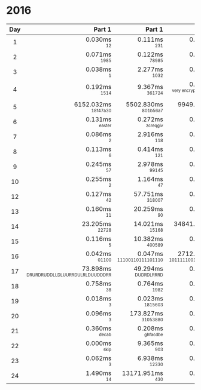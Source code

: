 # 2016

Day | Part 1 | Part 1 | Part 2 | Part 2
:---:|---:|---:|---:|---:
1 | 0.030ms <br/><sub><sup>12</sup></sub> | 0.111ms <br/><sub><sup>231</sup></sub> | 0.090ms <br/><sub><sup>4</sup></sub> | 0.293ms <br/><sub><sup>147</sup></sub> 
2 | 0.071ms <br/><sub><sup>1985</sup></sub> | 0.122ms <br/><sub><sup>78985</sup></sub> | 0.059ms <br/><sub><sup>5DB3</sup></sub> | 0.144ms <br/><sub><sup>57DD8</sup></sub> 
3 | 0.038ms <br/><sub><sup>1</sup></sub> | 2.277ms <br/><sub><sup>1032</sup></sub> | 0.076ms <br/><sub><sup>0</sup></sub> | 1.137ms <br/><sub><sup>1838</sup></sub> 
4 | 0.192ms <br/><sub><sup>1514</sup></sub> | 9.367ms <br/><sub><sup>361724</sup></sub> | 0.158ms <br/><sub><sup>very encrypted name, 343</sup></sub> | 6.605ms <br/><sub><sup>northpole object storage, 482</sup></sub> 
5 | 6152.032ms <br/><sub><sup>18f47a30</sup></sub> | 5502.830ms <br/><sub><sup>801b56a7</sup></sub> | 9949.466ms <br/><sub><sup>05ace8e3</sup></sub> | 19185.218ms <br/><sub><sup>424a0197</sup></sub> 
6 | 0.131ms <br/><sub><sup>easter</sup></sub> | 0.272ms <br/><sub><sup>zcreqgiv</sup></sub> | 0.029ms <br/><sub><sup>advent</sup></sub> | 0.006ms <br/><sub><sup>pljvorrk</sup></sub> 
7 | 0.086ms <br/><sub><sup>2</sup></sub> | 2.916ms <br/><sub><sup>118</sup></sub> | 0.148ms <br/><sub><sup>3</sup></sub> | 3.239ms <br/><sub><sup>260</sup></sub> 
8 | 0.113ms <br/><sub><sup>6</sup></sub> | 0.414ms <br/><sub><sup>121</sup></sub> | 0.130ms <br/><sub><sup>see above</sup></sub> | 0.022ms <br/><sub><sup>see above</sup></sub> 
9 | 0.245ms <br/><sub><sup>57</sup></sub> | 2.978ms <br/><sub><sup>99145</sup></sub> | 0.110ms <br/><sub><sup>242385</sup></sub> | 14.147ms <br/><sub><sup>10943094568</sup></sub> 
10 | 0.255ms <br/><sub><sup>2</sup></sub> | 1.164ms <br/><sub><sup>47</sup></sub> | 0.018ms <br/><sub><sup>30</sup></sub> | 0.003ms <br/><sub><sup>2666</sup></sub> 
12 | 0.127ms <br/><sub><sup>42</sup></sub> | 57.751ms <br/><sub><sup>318007</sup></sub> | 0.050ms <br/><sub><sup>42</sup></sub> | 1483.148ms <br/><sub><sup>9227661</sup></sub> 
13 | 0.160ms <br/><sub><sup>11</sup></sub> | 20.259ms <br/><sub><sup>90</sup></sub> | 0.912ms <br/><sub><sup>151</sup></sub> | 1.159ms <br/><sub><sup>135</sup></sub> 
14 | 23.205ms <br/><sub><sup>22728</sup></sub> | 14.021ms <br/><sub><sup>15168</sup></sub> | 34841.235ms <br/><sub><sup>22551</sup></sub> | 30234.495ms <br/><sub><sup>20864</sup></sub> 
15 | 0.116ms <br/><sub><sup>5</sup></sub> | 10.382ms <br/><sub><sup>400589</sup></sub> | 0.105ms <br/><sub><sup>85</sup></sub> | 72.940ms <br/><sub><sup>3045959</sup></sub> 
16 | 0.042ms <br/><sub><sup>01100</sup></sub> | 0.047ms <br/><sub><sup>11100110111101110</sup></sub> | 2712.794ms <br/><sub><sup>10111110011110111</sup></sub> | 2078.780ms <br/><sub><sup>10001101010000101</sup></sub> 
17 | 73.898ms <br/><sub><sup>DRURDRUDDLLDLUURRDULRLDUUDDDRR</sup></sub> | 49.294ms <br/><sub><sup>DUDRDLRRRD</sup></sub> | 0.318ms <br/><sub><sup>830</sup></sub> | 0.136ms <br/><sub><sup>502</sup></sub> 
18 | 0.758ms <br/><sub><sup>38</sup></sub> | 0.764ms <br/><sub><sup>1982</sup></sub> | 0.000ms <br/><sub><sup>skip</sup></sub> | 1620.947ms <br/><sub><sup>20005203</sup></sub> 
19 | 0.018ms <br/><sub><sup>3</sup></sub> | 0.023ms <br/><sub><sup>1815603</sup></sub> | 0.028ms <br/><sub><sup>2</sup></sub> | 0.002ms <br/><sub><sup>1410630</sup></sub> 
20 | 0.096ms <br/><sub><sup>3</sup></sub> | 173.827ms <br/><sub><sup>31053880</sup></sub> | 0.000ms <br/><sub><sup>skip</sup></sub> | 0.073ms <br/><sub><sup>117</sup></sub> 
21 | 0.360ms <br/><sub><sup>decab</sup></sub> | 0.208ms <br/><sub><sup>ghfacdbe</sup></sub> | 0.000ms <br/><sub><sup>skip</sup></sub> | 0.354ms <br/><sub><sup>fhgcdaeb</sup></sub> 
22 | 0.000ms <br/><sub><sup>skip</sup></sub> | 9.365ms <br/><sub><sup>903</sup></sub> | 0.000ms <br/><sub><sup>skip</sup></sub> | 7.819ms <br/><sub><sup>215</sup></sub> 
23 | 0.062ms <br/><sub><sup>3</sup></sub> | 6.938ms <br/><sub><sup>12330</sup></sub> | 0.000ms <br/><sub><sup>skip</sup></sub> | 97429.446ms <br/><sub><sup>479008890</sup></sub> 
24 | 1.490ms <br/><sub><sup>14</sup></sub> | 13171.951ms <br/><sub><sup>430</sup></sub> | 0.000ms <br/><sub><sup>skip</sup></sub> | 0.779ms <br/><sub><sup>700</sup></sub> 
